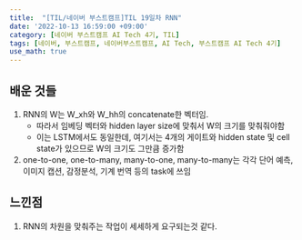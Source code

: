 ```yaml
---
title:  "[TIL/네이버 부스트캠프]TIL 19일차 RNN"
date: '2022-10-13 16:59:00 +09:00'
category: [네이버 부스트캠프 AI Tech 4기, TIL]
tags: [네이버, 부스트캠프, 네이버부스트캠프, AI Tech, 부스트캠프 AI Tech 4기]
use_math: true
---
```

## 배운 것들

1. RNN의 W는 W_xh와 W_hh의 concatenate한 벡터임.
    - 따라서 임베딩 벡터와 hidden layer size에 맞춰서 W의 크기를 맞춰줘야함
    - 이는 LSTM에서도 동일한데, 여기서는 4개의 게이트와 hidden state 및 cell state가 있으므로 W의 크기도 그만큼 증가함
2. one-to-one, one-to-many, many-to-one, many-to-many는 각각 단어 예측, 이미지 캡션, 감정분석, 기계 번역 등의 task에 쓰임

## 느낀점
1. RNN의 차원을 맞춰주는 작업이 세세하게 요구되는것 같다.
